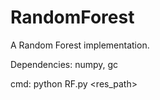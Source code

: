 # RandomForest

A Random Forest implementation.

Dependencies: numpy, gc

cmd: python RF.py <x path> <y path> <res_path>
